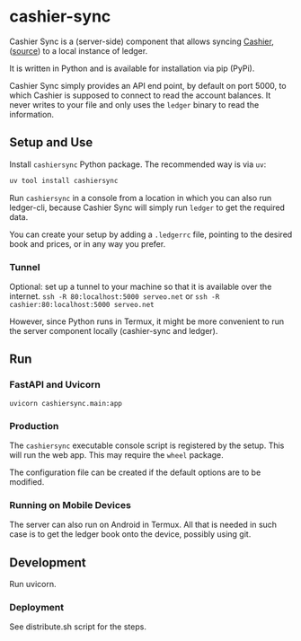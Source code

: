 # cashier-sync

Cashier Sync is a (server-side) component that allows syncing [Cashier](https://cashier-svelte.netlify.app/), ([source](https://github.com/alensiljak/cashier-blazor)) to a local instance of ledger.

It is written in Python and is available for installation via pip (PyPi).

Cashier Sync simply provides an API end point, by default on port 5000, to which Cashier is supposed to connect to read the account balances. It never writes to your file and only uses the `ledger` binary to read the information.

## Setup and Use

Install `cashiersync` Python package. The recommended way is via `uv`:
```sh
uv tool install cashiersync
```
Run `cashiersync` in a console from a location in which you can also run ledger-cli, because Cashier Sync will simply run `ledger` to get the required data.

You can create your setup by adding a `.ledgerrc` file, pointing to the desired book and prices, or in any way you prefer.

### Tunnel

Optional: set up a tunnel to your machine so that it is available over the internet.
`ssh -R 80:localhost:5000 serveo.net`
or 
`ssh -R cashier:80:localhost:5000 serveo.net`

However, since Python runs in Termux, it might be more convenient to run the server component locally (cashier-sync and ledger).

## Run

### FastAPI and Uvicorn

`uvicorn cashiersync.main:app`

### Production

The `cashiersync` executable console script is registered by the setup. This will run the web app.
This may require the `wheel` package.

The configuration file can be created if the default options are to be modified.

### Running on Mobile Devices

The server can also run on Android in Termux. All that is needed in such case is to get the ledger book onto the device, possibly using git. 

## Development

Run uvicorn.

### Deployment

See distribute.sh script for the steps.
